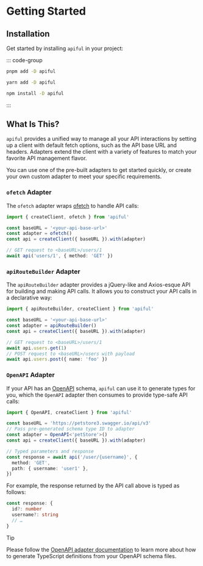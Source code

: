 # Getting Started

## Installation

Get started by installing `apiful` in your project:

::: code-group
  ```bash [pnpm]
  pnpm add -D apiful
  ```
  ```bash [yarn]
  yarn add -D apiful
  ```
  ```bash [npm]
  npm install -D apiful
  ```
:::

## What Is This?

`apiful` provides a unified way to manage all your API interactions by setting up a client with default fetch options, such as the API base URL and headers. Adapters extend the client with a variety of features to match your favorite API management flavor.

You can use one of the pre-built adapters to get started quickly, or create your own custom adapter to meet your specific requirements.

### `ofetch` Adapter

The `ofetch` adapter wraps [ofetch](https://github.com/unjs/ofetch) to handle API calls:

```ts
import { createClient, ofetch } from 'apiful'

const baseURL = '<your-api-base-url>'
const adapter = ofetch()
const api = createClient({ baseURL }).with(adapter)

// GET request to <baseURL>/users/1
await api('users/1', { method: 'GET' })
```

### `apiRouteBuilder` Adapter

The `apiRouteBuilder` adapter provides a jQuery-like and Axios-esque API for building and making API calls. It allows you to construct your API calls in a declarative way:

```ts
import { apiRouteBuilder, createClient } from 'apiful'

const baseURL = '<your-api-base-url>'
const adapter = apiRouteBuilder()
const api = createClient({ baseURL }).with(adapter)

// GET request to <baseURL>/users/1
await api.users.get(1)
// POST request to <baseURL>/users with payload
await api.users.post({ name: 'foo' })
```

### `OpenAPI` Adapter

If your API has an [OpenAPI](https://swagger.io/resources/open-api/) schema, `apiful` can use it to generate types for you, which the `OpenAPI` adapter then consumes to provide type-safe API calls:

```ts
import { OpenAPI, createClient } from 'apiful'

const baseURL = 'https://petstore3.swagger.io/api/v3'
// Pass pre-generated schema type ID to adapter
const adapter = OpenAPI<'petStore'>()
const api = createClient({ baseURL }).with(adapter)

// Typed parameters and response
const response = await api('/user/{username}', {
  method: 'GET',
  path: { username: 'user1' },
})
```

For example, the response returned by the API call above is typed as follows:

```ts
const response: {
  id?: number
  username?: string
  // …
}
```

> [!TIP]
> Please follow the [OpenAPI adapter documentation](/adapters/openapi) to learn more about how to generate TypeScript definitions from your OpenAPI schema files.
